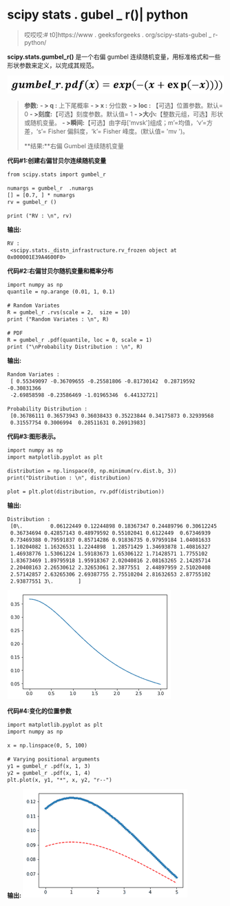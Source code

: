# scipy stats . gubel _ r()| python

> 哎哎哎:# t0]https://www . geeksforgeeks . org/scipy-stats-gubel _ r-python/

**scipy.stats.gumbel_r()** 是一个右偏 gumbel 连续随机变量，用标准格式和一些形状参数来定义，以完成其规范。

![](img/451924f8db4579839e07a2a99eb0d8a8.png)

> **参数:**
> **- > q :** 上下尾概率
> **- > x :** 分位数
> **- > loc :** 【可选】位置参数。默认= 0
> **- >刻度:**【可选】刻度参数。默认值= 1
> **- >大小:**【整数元组，可选】形状或随机变量。
> **- >瞬间:**【可选】由字母['mvsk']组成；m’=均值，‘v’=方差，‘s’= Fisher 偏斜度，‘k’= Fisher 峰度。(默认值= 'mv ')。
> 
> **结果:**右偏 Gumbel 连续随机变量

**代码#1:创建右偏甘贝尔连续随机变量**

```
from scipy.stats import gumbel_r  

numargs = gumbel_r  .numargs
[] = [0.7, ] * numargs
rv = gumbel_r ()

print ("RV : \n", rv) 
```

**输出:**

```
RV : 
 <scipy.stats._distn_infrastructure.rv_frozen object at 0x000001E39A4600F0>

```

**代码#2:右偏甘贝尔随机变量和概率分布**

```
import numpy as np
quantile = np.arange (0.01, 1, 0.1)

# Random Variates
R = gumbel_r .rvs(scale = 2,  size = 10)
print ("Random Variates : \n", R)

# PDF
R = gumbel_r .pdf(quantile, loc = 0, scale = 1)
print ("\nProbability Distribution : \n", R)
```

**输出:**

```
Random Variates : 
 [ 0.55349097 -0.36709655 -0.25581806 -0.81730142  0.28719592 -0.30831366
 -2.69858598 -0.23586469 -1.01965346  6.44132721]

Probability Distribution : 
 [0.36786111 0.36573943 0.36038433 0.35223844 0.34175873 0.32939568
 0.31557754 0.3006994  0.28511631 0.26913983]
```

**代码#3:图形表示。**

```
import numpy as np
import matplotlib.pyplot as plt

distribution = np.linspace(0, np.minimum(rv.dist.b, 3))
print("Distribution : \n", distribution)

plot = plt.plot(distribution, rv.pdf(distribution))
```

**输出:**

```
Distribution : 
 [0\.         0.06122449 0.12244898 0.18367347 0.24489796 0.30612245
 0.36734694 0.42857143 0.48979592 0.55102041 0.6122449  0.67346939
 0.73469388 0.79591837 0.85714286 0.91836735 0.97959184 1.04081633
 1.10204082 1.16326531 1.2244898  1.28571429 1.34693878 1.40816327
 1.46938776 1.53061224 1.59183673 1.65306122 1.71428571 1.7755102
 1.83673469 1.89795918 1.95918367 2.02040816 2.08163265 2.14285714
 2.20408163 2.26530612 2.32653061 2.3877551  2.44897959 2.51020408
 2.57142857 2.63265306 2.69387755 2.75510204 2.81632653 2.87755102
 2.93877551 3\.        ]

```

![](img/ef189ac8a56f54c94aa6130cb37fce32.png)

**代码#4:变化的位置参数**

```
import matplotlib.pyplot as plt
import numpy as np

x = np.linspace(0, 5, 100)

# Varying positional arguments
y1 = gumbel_r .pdf(x, 1, 3)
y2 = gumbel_r .pdf(x, 1, 4)
plt.plot(x, y1, "*", x, y2, "r--")
```

**输出:**
![](img/7dda3ee0fc6fc3a88b65cdfc728c4d27.png)